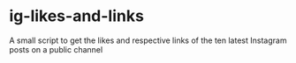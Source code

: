 # ig-likes-and-links
A small script to get the likes and respective links of the ten latest Instagram posts on a public channel
